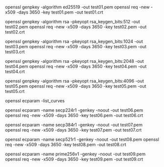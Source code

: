 openssl genpkey -algorithm ed25519 -out test01.pem
openssl req -new -x509 -days 3650 -key test01.pem -out test01.crt

openssl genpkey -algorithm rsa -pkeyopt rsa_keygen_bits:512 -out test02.pem
openssl req -new -x509 -days 3650 -key test02.pem -out test02.crt

openssl genpkey -algorithm rsa -pkeyopt rsa_keygen_bits:1024 -out test03.pem
openssl req -new -x509 -days 3650 -key test03.pem -out test03.crt

openssl genpkey -algorithm rsa -pkeyopt rsa_keygen_bits:2048 -out test04.pem
openssl req -new -x509 -days 3650 -key test04.pem -out test04.crt

openssl genpkey -algorithm rsa -pkeyopt rsa_keygen_bits:4096 -out test05.pem
openssl req -new -x509 -days 3650 -key test05.pem -out test05.crt

openssl ecparam -list_curves

openssl ecparam -name secp224r1 -genkey -noout -out test06.pem
openssl req -new -x509 -days 3650 -key test06.pem -out test06.crt

openssl ecparam -name secp384r1 -genkey -noout -out test07.pem
openssl req -new -x509 -days 3650 -key test07.pem -out test07.crt

openssl ecparam -name secp521r1 -genkey -noout -out test08.pem
openssl req -new -x509 -days 3650 -key test08.pem -out test08.crt

openssl ecparam -name prime256v1 -genkey -noout -out test09.pem
openssl req -new -x509 -days 3650 -key test09.pem -out test09.crt
